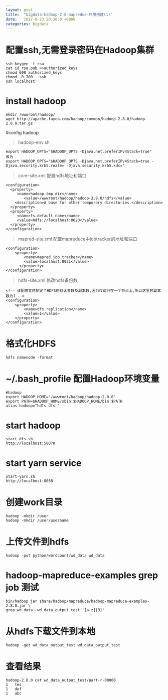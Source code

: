 ```yaml
---
layout: post
title:  "bigdata-hadoop-2.8-mapredue-环境搭建(1)"
date:   2017-6-23 20:30:0 +0800
categories: bigdata
---
```



# 配置ssh,无需登录密码在Hadoop集群
    ssh-keygen -t rsa
    cat id_rsa.pub >>authorized_keys
    chmod 600 authorized_keys
    chmod -R 700  .ssh
    ssh localhost

# install hadoop
    mkdir /wwwroot/hadoop/
    wget http://apache.fayea.com/hadoop/common/hadoop-2.8.0/hadoop-2.8.0.tar.gz


#config hadoop
>hadoop-env.sh

    export HADOOP_OPTS="$HADOOP_OPTS -Djava.net.preferIPv4Stack=true"
    改为
    export HADOOP_OPTS="$HADOOP_OPTS -Djava.net.preferIPv4Stack=true -Djava.security.krb5.realm= -Djava.security.krb5.kdc="

>core-site.xml 配置hdfs地址和端口

    <configuration>
      <property>
         <name>hadoop.tmp.dir</name>
            <value>/wwwroot/hadoop/hadoop-2.8.0/hdfs</value>
        <description>A base for other temporary directories.</description>
      </property>
      <property>
         <name>fs.default.name</name>
         <value>hdfs://localhost:8020</value>
      </property>
    </configuration>

>mapred-site.xml 配置mapreduce中jobtracker的地址和端口

    <configuration>
        <property>
            <name>mapred.job.tracker</name>
            <value>localhost:8021</value>
          </property>
    </configuration>


>hdfs-site.xml 修改hdfs备份数

    <!-- 该配置文件制定了HDFS的默认参数及副本数,因为仅运行在一个节点上,所以这里的副本数为1 -->
    <configuration>
        <property>
            <name>dfs.replication</name>
            <value>1</value>
        </property>
    </configuration>
    
    
# 格式化HDFS
    hdfs namenode -format

# ~/.bash_profile 配置Hadoop环境变量

    #hadoop
    export HADOOP_HOME='/wwwroot/hadoop/hadoop-2.8.0'
    export PATH=$HADOOP_HOME/sbin:$HADOOP_HOME/bin:$PATH
    alias hadoop="hdfs dfs "

# start hadoop
    start-dfs.sh  
    http://localhost:50070
    

# start yarn service
    start-yarn.sh 
    http://localhost:8088

	
# 创建work目录
    hadoop -mkdir /user
    hadoop -mkdir /user/username
    
# 上传文件到hdfs
    hadoop -put python/wordcount/wd_data wd_data
    
# hadoop-mapreduce-examples grep job 测试
    bin/hadoop jar share/hadoop/mapreduce/hadoop-mapreduce-examples-2.8.0.jar \
    grep wd_data  wd_data_output_test '[a-z]{3}' 
    
# 从hdfs下载文件到本地
    hadoop -get wd_data_output_test wd_data_output_test
    
# 查看结果
    
    hadoop-2.8.0 cat wd_data_output_test/part-r-00000
    1	tes
    1	def
    1	abc